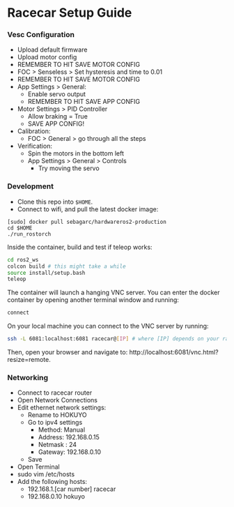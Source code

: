 # Racecar Setup Guide

### Vesc Configuration

* Upload default firmware
* Upload motor config
* REMEMBER TO HIT SAVE MOTOR CONFIG
* FOC > Senseless > Set hysteresis and time to 0.01
* REMEMBER TO HIT SAVE MOTOR CONFIG
* App Settings > General:
    * Enable servo output
    * REMEMBER TO HIT SAVE APP CONFIG
* Motor Settings > PID Controller
    * Allow braking = True
    * SAVE APP CONFIG!
* Calibration:
    * FOC > General > go through all the steps
* Verification:
    * Spin the motors in the bottom left
    * App Settings > General > Controls
        * Try moving the servo

### Development

* Clone this repo into `$HOME`.
* Connect to wifi, and pull the latest docker image:

```
[sudo] docker pull sebagarc/hardwareros2-production
cd $HOME
./run_rostorch
```

Inside the container, build and test if teleop works:

```bash
cd ros2_ws
colcon build # this might take a while
source install/setup.bash
teleop
```

The container will launch a hanging VNC server. You can enter the docker container by opening another terminal window
and running:

```bash
connect
```

On your local machine you can connect to the VNC server by running:

```bash
ssh -L 6081:localhost:6081 racecar@[IP] # where [IP] depends on your racecar number
```

Then, open your browser and navigate to:
http://localhost:6081/vnc.html?resize=remote.

### Networking

* Connect to racecar router
* Open Network Connections
* Edit ethernet network settings:
    * Rename to HOKUYO
    * Go to ipv4 settings
        * Method: Manual
        * Address: 192.168.0.15
        * Netmask : 24
        * Gateway: 192.168.0.10
    * Save
* Open Terminal
* sudo vim /etc/hosts
* Add the following hosts:
    * 192.168.1.[car number]   racecar
    * 192.168.0.10 hokuyo
